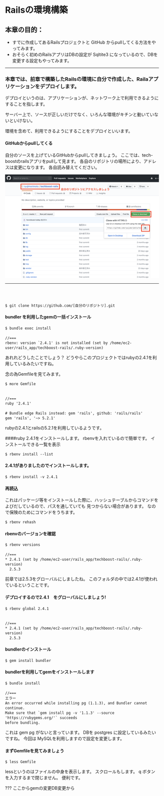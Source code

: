 # Railsの環境構築

## 本章の目的：


- すでに作成してあるRailsプロジェクトと GitHub からpullしてくる方法をやってみます。
- おそらく初めのRailsアプリはDBの設定が Sqltite3 になっているので、DBを変更する設定もやってみます。



***

### 本章では、前章で構築したRailsの環境に自分で作成した、Railaアプリケーションをデプロイします。

デプロイというのは、アプリケーションが、ネットワーク上で利用できるようにすることを指します。  

サーバー上で、ソースが正しいだけでなく、いろんな環境がキチンと動いていないといけない。  

環境を含めて、利用できるようにすることをデプロイといいます。  

#### GitHubからpullしてくる

自分のソースを上げているGitHubからpullしてきましょう。
ここでは、tech-boostのrailsアプリをpullして見ます。
各自のリポジトリの場所により、アドレスは変更になります。
各自読み替えてください。

![図1. GitHub](19-1.png)
<hr>
<br />
<br />

```
$ git clone https://github.com/[自分のリポジトリ].git
```

#### bundler を利用したgemの一括インストール

```
$ bundle exec install

//===
rbenv: version `2.4.1' is not installed (set by /home/ec2-user/rails_app/techboost-rails/.ruby-version)
```
あれれどうしたことでしょう？
どうやらこのプロジェクトではrubyの2.4.1を利用しているみたいですね。

念の為Gemfileを見てみます。

```
$ more Gemfile


//===
ruby '2.4.1'

# Bundle edge Rails instead: gem 'rails', github: 'rails/rails'
gem 'rails', '~> 5.2.1'
```

rubyの2.4.1とrailsの5.2.1を利用しているようです。

####ruby 2.4.1をインストールします。
rbenvを入れているので簡単です。
インストールできる一覧を表示

```
$ rbenv install --list

```

#### 2.4.1がありましたのでインストールします。
```
$ rbenv install -v 2.4.1
```

#### 再読込
これはパッケージ等をインストールした際に、ハッシュテーブルからコマンドをよびだしているので、パスを通していても
見つからない場合があります。
なので保険のためにコマンドをうちます。

```
$ rbenv rehash
```

#### rbenvのバージョンを確認

```
$ rbenv versions

//===
* 2.4.1 (set by /home/ec2-user/rails_app/techboost-rails/.ruby-version)
  2.5.3
```

前章では2.5.3をグローバルにしましたね。
このフォルダの中では2.4.1が使われているということです。
#### デプロイするので2.4.1　をグローバルにしましょう!

```
$ rbenv global 2.4.1


//===
* 2.4.1 (set by /home/ec2-user/rails_app/techboost-rails/.ruby-version)
  2.5.3
```

#### bundlerのインストール

```
$ gem install bundler
```

#### bundlerを利用してgemをインストールします

```
$ bundle install

//===
エラー
An error occurred while installing pg (1.1.3), and Bundler cannot continue.
Make sure that `gem install pg -v '1.1.3' --source 'https://rubygems.org/'` succeeds
before bundling.
```

これは gem pg がないと言っています。
DBを postgres に設定しているみたいですね。
今回は MySQLを利用しますので設定を変更します。

#### まずGemfileを見てみましょう

```
$ less Gemfile

```
lessというのはファイルの中身を表示します。
スクロールもします。
q ボタンを入力するまで閉じません。
便利です。

???
ここからgemの変更DB変更から




